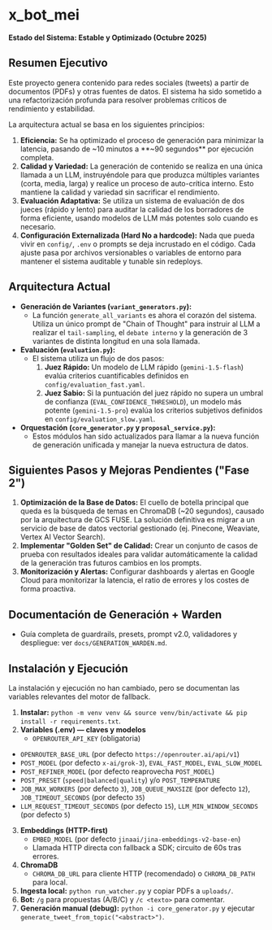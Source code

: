 # x_bot_mei

**Estado del Sistema: Estable y Optimizado (Octubre 2025)**

## Resumen Ejecutivo

Este proyecto genera contenido para redes sociales (tweets) a partir de documentos (PDFs) y otras fuentes de datos. El sistema ha sido sometido a una refactorización profunda para resolver problemas críticos de rendimiento y estabilidad.

La arquitectura actual se basa en los siguientes principios:

1.  **Eficiencia:** Se ha optimizado el proceso de generación para minimizar la latencia, pasando de ~10 minutos a **~90 segundos** por ejecución completa.
2.  **Calidad y Variedad:** La generación de contenido se realiza en una única llamada a un LLM, instruyéndole para que produzca múltiples variantes (corta, media, larga) y realice un proceso de auto-crítica interno. Esto mantiene la calidad y variedad sin sacrificar el rendimiento.
3.  **Evaluación Adaptativa:** Se utiliza un sistema de evaluación de dos jueces (rápido y lento) para auditar la calidad de los borradores de forma eficiente, usando modelos de LLM más potentes solo cuando es necesario.
4.  **Configuración Externalizada (Hard No a hardcode):** Nada que pueda vivir en `config/`, `.env` o prompts se deja incrustado en el código. Cada ajuste pasa por archivos versionables o variables de entorno para mantener el sistema auditable y tunable sin redeploys.

## Arquitectura Actual

-   **Generación de Variantes (`variant_generators.py`):**
    -   La función `generate_all_variants` es ahora el corazón del sistema. Utiliza un único prompt de "Chain of Thought" para instruir al LLM a realizar el `tail-sampling`, el `debate interno` y la generación de 3 variantes de distinta longitud en una sola llamada.
-   **Evaluación (`evaluation.py`):**
    -   El sistema utiliza un flujo de dos pasos:
        1.  **Juez Rápido:** Un modelo de LLM rápido (`gemini-1.5-flash`) evalúa criterios cuantificables definidos en `config/evaluation_fast.yaml`.
        2.  **Juez Sabio:** Si la puntuación del juez rápido no supera un umbral de confianza (`EVAL_CONFIDENCE_THRESHOLD`), un modelo más potente (`gemini-1.5-pro`) evalúa los criterios subjetivos definidos en `config/evaluation_slow.yaml`.
-   **Orquestación (`core_generator.py` y `proposal_service.py`):**
    -   Estos módulos han sido actualizados para llamar a la nueva función de generación unificada y manejar la nueva estructura de datos.

## Siguientes Pasos y Mejoras Pendientes ("Fase 2")

1.  **Optimización de la Base de Datos:** El cuello de botella principal que queda es la búsqueda de temas en ChromaDB (~20 segundos), causado por la arquitectura de GCS FUSE. La solución definitiva es migrar a un servicio de base de datos vectorial gestionado (ej. Pinecone, Weaviate, Vertex AI Vector Search).
2.  **Implementar "Golden Set" de Calidad:** Crear un conjunto de casos de prueba con resultados ideales para validar automáticamente la calidad de la generación tras futuros cambios en los prompts.
3.  **Monitorización y Alertas:** Configurar dashboards y alertas en Google Cloud para monitorizar la latencia, el ratio de errores y los costes de forma proactiva.

## Documentación de Generación + Warden

- Guía completa de guardrails, presets, prompt v2.0, validadores y despliegue: ver `docs/GENERATION_WARDEN.md`.

## Instalación y Ejecución

La instalación y ejecución no han cambiado, pero se documentan las variables relevantes del motor de fallback.

1.  **Instalar:** `python -m venv venv && source venv/bin/activate && pip install -r requirements.txt`.
2.  **Variables (.env) — claves y modelos**
    - `OPENROUTER_API_KEY` (obligatoria)
- `OPENROUTER_BASE_URL` (por defecto `https://openrouter.ai/api/v1`)
- `POST_MODEL` (por defecto `x-ai/grok-3`), `EVAL_FAST_MODEL`, `EVAL_SLOW_MODEL`
- `POST_REFINER_MODEL` (por defecto reaprovecha `POST_MODEL`)
- `POST_PRESET` (`speed|balanced|quality`) y/o `POST_TEMPERATURE`
- `JOB_MAX_WORKERS` (por defecto `3`), `JOB_QUEUE_MAXSIZE` (por defecto `12`), `JOB_TIMEOUT_SECONDS` (por defecto `35`)
- `LLM_REQUEST_TIMEOUT_SECONDS` (por defecto `15`), `LLM_MIN_WINDOW_SECONDS` (por defecto `5`)
3.  **Embeddings (HTTP-first)**
    - `EMBED_MODEL` (por defecto `jinaai/jina-embeddings-v2-base-en`)
    - Llamada HTTP directa con fallback a SDK; circuito de 60s tras errores.
4.  **ChromaDB**
    - `CHROMA_DB_URL` para cliente HTTP (recomendado) o `CHROMA_DB_PATH` para local.
5.  **Ingesta local:** `python run_watcher.py` y copiar PDFs a `uploads/`.
6.  **Bot:** `/g` para propuestas (A/B/C) y `/c <texto>` para comentar.
7.  **Generación manual (debug):** `python -i core_generator.py` y ejecutar `generate_tweet_from_topic("<abstract>")`.
